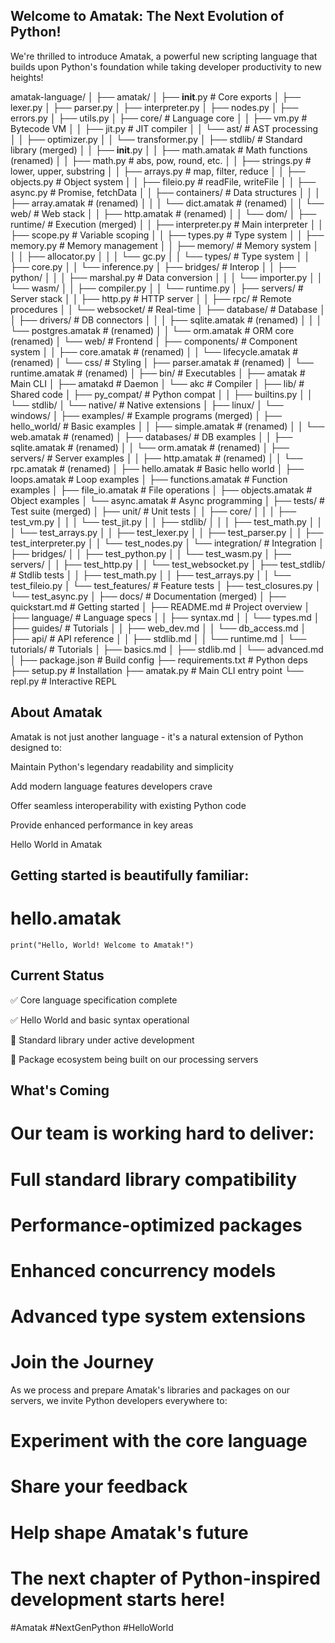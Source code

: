 ## Welcome to Amatak: The Next Evolution of Python!
We're thrilled to introduce Amatak, a powerful new scripting language that builds upon Python's foundation while taking developer productivity to new heights!

amatak-language/
│
├── amatak/
│   ├── __init__.py                      # Core exports
│   ├── lexer.py
│   ├── parser.py
│   ├── interpreter.py
│   ├── nodes.py
│   ├── errors.py
│   ├── utils.py
│   ├── core/                            # Language core
│   │   ├── vm.py                        # Bytecode VM
│   │   ├── jit.py                       # JIT compiler
│   │   └── ast/                         # AST processing
│   │       ├── optimizer.py
│   │       └── transformer.py
│   ├── stdlib/                          # Standard library (merged)
│   │   ├── __init__.py
│   │   ├── math.amatak                  # Math functions (renamed)
│   │   ├── math.py                      # abs, pow, round, etc.
│   │   ├── strings.py                   # lower, upper, substring
│   │   ├── arrays.py                    # map, filter, reduce
│   │   ├── objects.py                   # Object system
│   │   ├── fileio.py                    # readFile, writeFile
│   │   ├── async.py                     # Promise, fetchData
│   │   ├── containers/                  # Data structures
│   │   │   ├── array.amatak             # (renamed)
│   │   │   └── dict.amatak              # (renamed)
│   │   └── web/                         # Web stack
│   │       ├── http.amatak              # (renamed)
│   │       └── dom/
│   ├── runtime/                         # Execution (merged)
│   │   ├── interpreter.py               # Main interpreter
│   │   ├── scope.py                     # Variable scoping
│   │   ├── types.py                     # Type system
│   │   ├── memory.py                    # Memory management
│   │   ├── memory/                      # Memory system
│   │   │   ├── allocator.py
│   │   │   └── gc.py
│   │   └── types/                       # Type system
│   │       ├── core.py
│   │       └── inference.py
│   ├── bridges/                         # Interop
│   │   ├── python/
│   │   │   ├── marshal.py               # Data conversion
│   │   │   └── importer.py
│   │   └── wasm/
│   │       ├── compiler.py
│   │       └── runtime.py
│   ├── servers/                         # Server stack
│   │   ├── http.py                      # HTTP server
│   │   ├── rpc/                         # Remote procedures
│   │   └── websocket/                   # Real-time
│   ├── database/                        # Database
│   │   ├── drivers/                     # DB connectors
│   │   │   ├── sqlite.amatak            # (renamed)
│   │   │   └── postgres.amatak          # (renamed)
│   │   └── orm.amatak                   # ORM core (renamed)
│   └── web/                             # Frontend
│       ├── components/                  # Component system
│       │   ├── core.amatak              # (renamed)
│       │   └── lifecycle.amatak         # (renamed)
│       └── css/                         # Styling
│           ├── parser.amatak            # (renamed)
│           └── runtime.amatak           # (renamed)
│
├── bin/                                # Executables
│   ├── amatak                          # Main CLI
│   ├── amatakd                         # Daemon
│   └── akc                             # Compiler
│
├── lib/                                # Shared code
│   ├── py_compat/                      # Python compat
│   │   ├── builtins.py
│   │   └── stdlib/
│   └── native/                         # Native extensions
│       ├── linux/
│       └── windows/
│
├── examples/                           # Example programs (merged)
│   ├── hello_world/                    # Basic examples
│   │   ├── simple.amatak               # (renamed)
│   │   └── web.amatak                  # (renamed)
│   ├── databases/                      # DB examples
│   │   ├── sqlite.amatak               # (renamed)
│   │   └── orm.amatak                  # (renamed)
│   ├── servers/                        # Server examples
│   │   ├── http.amatak                 # (renamed)
│   │   └── rpc.amatak                  # (renamed)
│   ├── hello.amatak                    # Basic hello world
│   ├── loops.amatak                    # Loop examples
│   ├── functions.amatak                # Function examples
│   ├── file_io.amatak                  # File operations
│   ├── objects.amatak                  # Object examples
│   └── async.amatak                    # Async programming
│
├── tests/                              # Test suite (merged)
│   ├── unit/                           # Unit tests
│   │   ├── core/
│   │   │   ├── test_vm.py
│   │   │   └── test_jit.py
│   │   ├── stdlib/
│   │   │   ├── test_math.py
│   │   │   └── test_arrays.py
│   │   ├── test_lexer.py
│   │   ├── test_parser.py
│   │   ├── test_interpreter.py
│   │   └── test_nodes.py
│   └── integration/                    # Integration
│       ├── bridges/
│       │   ├── test_python.py
│       │   └── test_wasm.py
│       ├── servers/
│       │   ├── test_http.py
│       │   └── test_websocket.py
│       ├── test_stdlib/                # Stdlib tests
│       │   ├── test_math.py
│       │   ├── test_arrays.py
│       │   └── test_fileio.py
│       └── test_features/              # Feature tests
│           ├── test_closures.py
│           └── test_async.py
│
├── docs/                               # Documentation (merged)
│   ├── quickstart.md                   # Getting started
│   ├── README.md                       # Project overview
│   ├── language/                       # Language specs
│   │   ├── syntax.md
│   │   └── types.md
│   ├── guides/                         # Tutorials
│   │   ├── web_dev.md
│   │   └── db_access.md
│   ├── api/                            # API reference
│   │   ├── stdlib.md
│   │   └── runtime.md
│   └── tutorials/                      # Tutorials
│       ├── basics.md
│       ├── stdlib.md
│       └── advanced.md
│
├── package.json                        # Build config
├── requirements.txt                    # Python deps
├── setup.py                            # Installation
├── amatak.py                           # Main CLI entry point
└── repl.py                             # Interactive REPL

## About Amatak
Amatak is not just another language - it's a natural extension of Python designed to:

Maintain Python's legendary readability and simplicity

Add modern language features developers crave

Offer seamless interoperability with existing Python code

Provide enhanced performance in key areas

Hello World in Amatak
## Getting started is beautifully familiar:


# hello.amatak

`print("Hello, World! Welcome to Amatak!")`

## Current Status
✅ Core language specification complete

✅ Hello World and basic syntax operational

🚧 Standard library under active development

🚧 Package ecosystem being built on our processing servers

## What's Coming
# Our team is working hard to deliver:

# Full standard library compatibility

# Performance-optimized packages

# Enhanced concurrency models

# Advanced type system extensions

# Join the Journey
As we process and prepare Amatak's libraries and packages on our servers, we invite Python developers everywhere to:

# Experiment with the core language

# Share your feedback

# Help shape Amatak's future

# The next chapter of Python-inspired development starts here!

#Amatak #NextGenPython #HelloWorld

